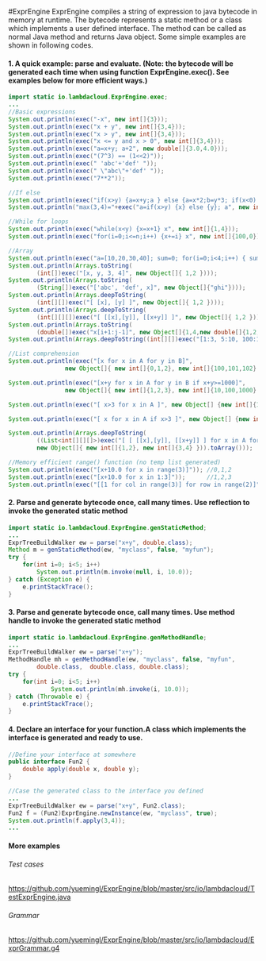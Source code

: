 #ExprEngine
ExprEngine compiles a string of expression to java bytecode in memory at runtime. The bytecode represents a static method or a class which implements a user defined interface. The method can be called as normal Java method and returns Java object. Some simple examples are shown in following codes.  

#### 1. A quick example: parse and evaluate. (Note: the bytecode will be generated each time when using function ExprEngine.exec(). See examples below for more efficient ways.)
```Java
import static io.lambdacloud.ExprEngine.exec;
...
//Basic expressions
System.out.println(exec("-x", new int[]{3}));
System.out.println(exec("x + y", new int[]{3,4}));
System.out.println(exec("x > y", new int[]{3,4}));
System.out.println(exec("x <= y and x > 0", new int[]{3,4}));
System.out.println(exec("a=x+y; a+2", new double[]{3.0,4.0}));
System.out.println(exec("(7^3) == (1<<2)"));
System.out.println(exec(" 'abc'+'def' "));
System.out.println(exec(" \"abc\"+'def' "));
System.out.println(exec("7**2"));

//If else 
System.out.println(exec("if(x>y) {a=x+y;a } else {a=x*2;b=y*3; if(x<0) {x-1} else {a+b} }", new double[]{3,4}));
System.out.println("max(3,4)="+exec("a=if(x>y) {x} else {y}; a", new int[]{3,4}));

//While for loops
System.out.println(exec("while(x<y) {x=x+1} x", new int[]{1,4}));
System.out.println(exec("for(i=0;i<=n;i++) {x+=i} x", new int[]{100,0}));

//Array
System.out.println(exec("a=[10,20,30,40]; sum=0; for(i=0;i<4;i++) { sum+=a[i] } sum"));
System.out.println(Arrays.toString(
		(int[])exec("[x, y, 3, 4]", new Object[]{ 1,2 })));
System.out.println(Arrays.toString(
		(String[])exec("['abc', 'def', x]", new Object[]{"ghi"})));
System.out.println(Arrays.deepToString(
		(int[][])exec("[ [x], [y] ]", new Object[]{ 1,2 })));
System.out.println(Arrays.deepToString(
		(int[][][])exec("[ [[x],[y]], [[x+y]] ]", new Object[]{ 1,2 })));
System.out.println(Arrays.toString(
		(double[])exec("x[i+1:j-1]", new Object[]{1,4,new double[]{1,2,3,4,5}})));
System.out.println(Arrays.deepToString((int[][])exec("[1:3, 5:10, 100:101]")));

//List comprehension
System.out.println(exec("[x for x in A for y in B]",
				new Object[]{ new int[]{0,1,2}, new int[]{100,101,102} }));

System.out.println(exec("[x+y for x in A for y in B if x+y>=1000]",
				new Object[]{ new int[]{1,2,3}, new int[]{10,100,1000} }));

System.out.println(exec("[ x>3 for x in A ]", new Object[] {new int[]{1,2,3,4,5,6}}));

System.out.println(exec("[ x for x in A if x>3 ]", new Object[] {new int[]{1,2,3,4,5,6}}));

System.out.println(Arrays.deepToString(
		((List<int[][][]>)exec("[ [ [[x],[y]], [[x+y]] ] for x in A for y in B]",
		new Object[]{ new int[]{1,2}, new int[]{3,4} })).toArray()));

//Memory efficient range() function (no temp list generated)
System.out.println(exec("[x+10.0 for x in range(3)]")); //0,1,2
System.out.println(exec("[x+10.0 for x in 1:3]"));      //1,2,3
System.out.println(exec("[[1 for col in range(3)] for row in range(2)]"));

```

####  2. Parse and generate bytecode once, call many times. Use reflection to invoke the generated static method

```Java
import static io.lambdacloud.ExprEngine.genStaticMethod;
...
ExprTreeBuildWalker ew = parse("x+y", double.class);
Method m = genStaticMethod(ew, "myclass", false, "myfun");
try {
	for(int i=0; i<5; i++)
		System.out.println(m.invoke(null, i, 10.0));
} catch (Exception e) {
	e.printStackTrace();
}

```
	
#### 3. Parse and generate bytecode once, call many times. Use method handle to invoke the generated static method
```Java
import static io.lambdacloud.ExprEngine.genMethodHandle;
...
ExprTreeBuildWalker ew = parse("x+y");
MethodHandle mh = genMethodHandle(ew, "myclass", false, "myfun", 
		double.class,  double.class, double.class);
try {
	for(int i=0; i<5; i++)
			System.out.println(mh.invoke(i, 10.0));
} catch (Throwable e) {
	e.printStackTrace();
}
```

#### 4. Declare an interface for your function.A class which implements the interface is generated and ready to use.
```Java
//Define your interface at somewhere
public interface Fun2 {
	double apply(double x, double y);
}

//Case the generated class to the interface you defined
...
ExprTreeBuildWalker ew = parse("x+y", Fun2.class);
Fun2 f = (Fun2)ExprEngine.newInstance(ew, "myclass", true);
System.out.println(f.apply(3,4));
...

```

#### More examples
###### Test cases
https://github.com/yuemingl/ExprEngine/blob/master/src/io/lambdacloud/TestExprEngine.java
###### Grammar
https://github.com/yuemingl/ExprEngine/blob/master/src/io/lambdacloud/ExprGrammar.g4

